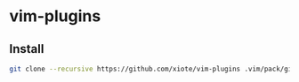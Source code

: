 # vim-plugins

## Install
```bash
git clone --recursive https://github.com/xiote/vim-plugins .vim/pack/github.com/xiote/vim-plugins
```
